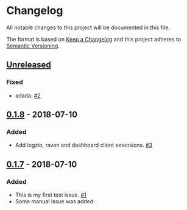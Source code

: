 # Changelog

All notable changes to this project will be documented in this file.

The format is based on [Keep a Changelog](http://keepachangelog.com/)
and this project adheres to [Semantic Versioning](http://semver.org/).

## [Unreleased](https://github.com/atomist/sentry-automation/compare/0.1.8...HEAD)

### Fixed

-   adada. [#2](https://github.com/atomist/sentry-automation/issues/2)

## [0.1.8](https://github.com/atomist/sentry-automation/compare/0.1.7...0.1.8) - 2018-07-10

### Added

-   Add logzio, raven and dashboard client extensions. [#3](https://github.com/atomist/sentry-automation/issues/3)

## [0.1.7](https://github.com/atomist/sentry-automation/tree/0.1.7) - 2018-07-10

### Added

-   This is my first test issue. [#1](https://github.com/atomist/sentry-automation/issues/1)
-   Some manual issue was added.
